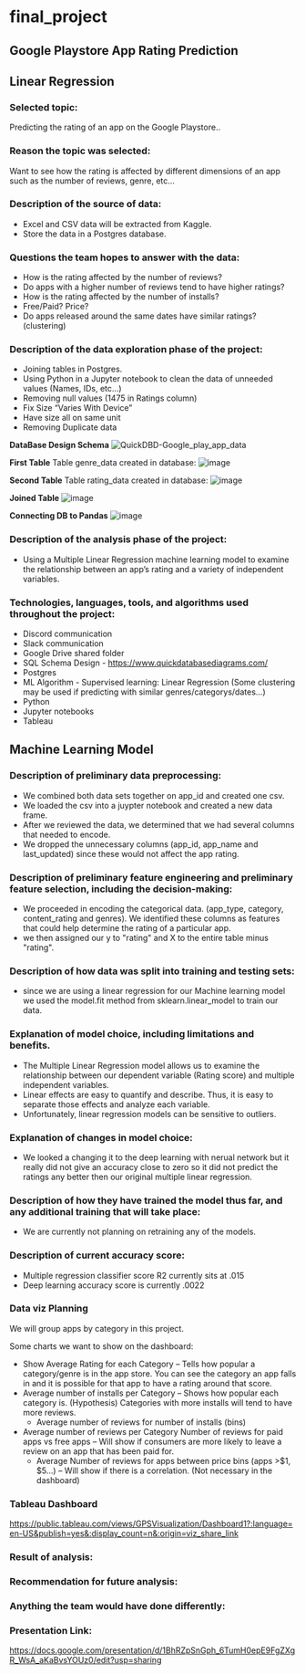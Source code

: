 # final_project

## Google Playstore App Rating Prediction


## Linear Regression
###  Selected topic:
Predicting the rating of an app on the Google Playstore..
###  Reason the topic was selected:
Want to see how the rating is affected by different dimensions of an app such as the number of reviews, genre, etc…
###  Description of the source of data:
- Excel and CSV data will be extracted from Kaggle.
- Store the data in a Postgres database.
### Questions the team hopes to answer with the data:
- How is the rating affected by the number of reviews?
- Do apps with a higher number of reviews tend to have higher ratings?
- How is the rating affected by the number of installs?
- Free/Paid? Price? 
- Do apps released around the same dates have similar ratings? (clustering)
### Description of the data exploration phase of the project:
- Joining tables in Postgres.
- Using Python in a Jupyter notebook to clean the data of unneeded values (Names, IDs, etc…)
- Removing null values (1475 in Ratings column)
- Fix Size “Varies With Device”
- Have size all on same unit
- Removing Duplicate data


**DataBase Design Schema**
![QuickDBD-Google_play_app_data](https://user-images.githubusercontent.com/94803292/171895993-e5f2dfb9-3b5d-4855-8b6b-46da91f0f310.png)

**First Table**
Table genre_data created in database:
![image](https://user-images.githubusercontent.com/96017493/170596067-1087d67e-5fb7-4358-90ff-b5dd80a74905.png)

**Second Table**
Table rating_data created in database:
![image](https://user-images.githubusercontent.com/96017493/170605797-92e48a22-67d6-4551-b80c-ad871c611ffd.png)

**Joined Table**
![image](https://user-images.githubusercontent.com/96017493/170841657-04891652-b6fb-4392-b82f-2a49de613b83.png)


**Connecting DB to Pandas**
![image](https://user-images.githubusercontent.com/96017493/170846041-d01928c2-7d34-4e9f-b28f-34887cf1735b.png)



### Description of the analysis phase of the project:
- Using a Multiple Linear Regression machine learning model to examine the relationship between an app’s rating and a variety of independent variables.
### Technologies, languages, tools, and algorithms used throughout the project:
- Discord communication
- Slack communication
- Google Drive shared folder
- SQL Schema Design - https://www.quickdatabasediagrams.com/
- Postgres
- ML Algorithm - Supervised learning: Linear Regression (Some clustering may be used if predicting with similar genres/categorys/dates…)
- Python
- Jupyter notebooks
- Tableau

## Machine Learning Model
### Description of preliminary data preprocessing:
  - We combined both data sets together on app_id and created one csv.
  - We loaded the csv into a juypter notebook and created a new data frame. 
  - After we reviewed the data, we determined that we had several columns that needed to encode. 
  - We dropped the unnecessary columns (app_id, app_name and last_updated) since these would not affect the app rating.  
### Description of preliminary feature engineering and preliminary feature selection, including the decision-making:
  - We proceeded in encoding the categorical data. (app_type, category, content_rating and genres).  We identified these columns as features that could help determine the rating of a particular app.
  - we then assigned our y to "rating" and X to the entire table minus "rating". 
### Description of how data was split into training and testing sets:
  - since we are using a linear regression for our Machine learning model we used the model.fit method from sklearn.linear_model to train our data.  
### Explanation of model choice, including limitations and benefits.
  - The Multiple Linear Regression model allows us to examine the relationship between our dependent variable (Rating score) and multiple independent variables.
  - Linear effects are easy to quantify and describe. Thus, it is easy to separate those effects and analyze each variable.
  - Unfortunately, linear regression models can be sensitive to outliers.

### Explanation of changes in model choice:
  - We looked a changing it to the deep learning with nerual network but it really did not give an accuracy close to zero so it did not predict the ratings any better then our original multiple linear regression.  

### Description of how they have trained the model thus far, and any additional training that will take place:
  - We are currently not planning on retraining any of the models.  

### Description of current accuracy score:
  - Multiple regression classifier score R2 currently sits at .015
  - Deep learning accuracy score is currently .0022

### Data viz Planning

We will group apps by category in this project.

Some charts we want to show on the dashboard:

- Show Average Rating for each Category – Tells how popular a category/genre is in the app store. You can see the category an app falls in and it is possible for that app to have a rating around that score.
- Average number of installs per Category – Shows how popular each category is. (Hypothesis) Categories with more installs will tend to have more reviews.
	- Average number of reviews for number of installs (bins)
- Average number of reviews per Category
Number of reviews for paid apps vs free apps – Will show if consumers are more likely to leave a review on an app that has been paid for.
	- Average Number of reviews for apps between price bins (apps >$1, $5…) – Will show if there is a correlation. (Not necessary in the dashboard)

### Tableau Dashboard
https://public.tableau.com/views/GPSVisualization/Dashboard1?:language=en-US&publish=yes&:display_count=n&:origin=viz_share_link


### Result of analysis:
### Recommendation for future analysis:
### Anything the team would have done differently:

### Presentation Link:
https://docs.google.com/presentation/d/1BhRZpSnGph_6TumH0epE9FgZXgR_WsA_aKaBvsYOUz0/edit?usp=sharing

